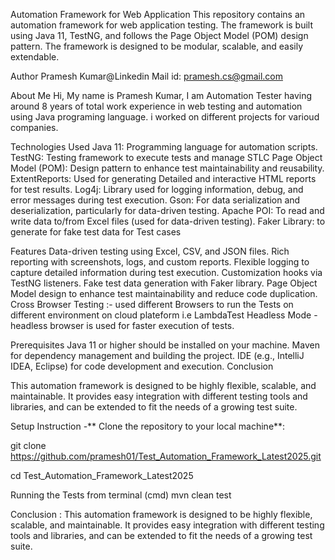 Automation Framework for Web Application
This repository contains an automation framework for web application testing. The framework is built using Java 11, TestNG, and follows the Page Object Model (POM) design pattern. The framework is designed to be modular, scalable, and easily extendable.

Author
Pramesh Kumar@Linkedin
Mail id: pramesh.cs@gmail.com

About Me
Hi, My name is Pramesh Kumar, I am Automation Tester having around 8 years of total work experience in web testing and automation using Java programing language. i worked on different projects for varioud companies.

Technologies Used
Java 11: Programming language for automation scripts.
TestNG: Testing framework to execute tests and manage STLC
Page Object Model (POM): Design pattern to enhance test maintainability and reusability.
ExtentReports: Used for generating Detailed and interactive HTML reports for test results.
Log4j: Library used for logging information, debug, and error messages during test execution.
Gson: For data serialization and deserialization, particularly for data-driven testing.
Apache POI: To read and write data to/from Excel files (used for data-driven testing).
Faker Library: to generate for fake test data for Test cases

Features
Data-driven testing using Excel, CSV, and JSON files.
Rich reporting with screenshots, logs, and custom reports.
Flexible logging to capture detailed information during test execution.
Customization hooks via TestNG listeners.
Fake test data generation with Faker library.
Page Object Model design to enhance test maintainability and reduce code duplication.
Cross Browser Testing :- used different Browsers to run the Tests on different environment on cloud plateform i.e LambdaTest
Headless Mode - headless browser is used for faster execution of tests.


Prerequisites
Java 11 or higher should be installed on your machine.
Maven for dependency management and building the project.
IDE (e.g., IntelliJ IDEA, Eclipse) for code development and execution.
Conclusion

This automation framework is designed to be highly flexible, scalable, and maintainable. It provides easy integration with different testing tools and libraries, and can be extended to fit the needs of a growing test suite.

Setup Instruction
-** Clone the repository to your local machine**:

git clone https://github.com/pramesh01/Test_Automation_Framework_Latest2025.git

cd Test_Automation_Framework_Latest2025

Running the Tests from terminal (cmd)
mvn clean test

Conclusion : This automation framework is designed to be highly flexible, scalable, and maintainable. It provides easy integration with different testing tools and libraries, and can be extended to fit the needs of a growing test suite.